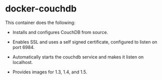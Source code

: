 docker-couchdb
==============

This container does the following:

  - Installs and configures CouchDB from source.

  - Enables SSL and uses a self signed certificate, configured to listen on
    port 6984.

  - Automatically starts the couchdb service and makes it listen on localhost.

  - Provides images for 1.3, 1.4, and 1.5.

